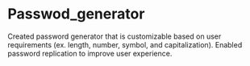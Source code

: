 # Passwod_generator
Created password generator that is customizable based on user requirements (ex. length, number, symbol, and capitalization). 
Enabled password replication to improve user experience.

